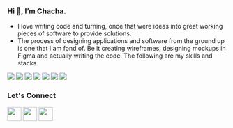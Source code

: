 ### Hi 👋, I’m Chacha.
- I love writing code and turning, once that were ideas into great working pieces of software to provide solutions.
- The process of designing applications and software from the ground up is one that I am fond of. Be it creating wireframes, designing mockups in Figma and actually writing the code. 
The following are my skills and stacks

<img src="https://cdn-icons.flaticon.com/png/512/3669/premium/3669739.png?token=exp=1648461259~hmac=c02d653f87a89f31a3b1d2379b8e5a76"> <img src="https://img.shields.io/badge/Flask-000000?style=for-the-badge&logo=flask&logoColor=white"> <img src="https://img.shields.io/badge/React-20232A?style=for-the-badge&logo=react&logoColor=61DAFB"> <img src="https://img.shields.io/badge/Tailwind_CSS-38B2AC?style=for-the-badge&logo=tailwind-css&logoColor=white"> <img src="https://img.shields.io/badge/Bootstrap-563D7C?style=for-the-badge&logo=bootstrap&logoColor=white"> <img src="https://img.shields.io/badge/django%20rest-ff1709?style=for-the-badge&logo=django&logoColor=white"> <img src="https://img.shields.io/badge/Material%20UI-007FFF?style=for-the-badge&logo=mui&logoColor=white">


### Let's Connect

<a href="https://www.linkedin.com/in/jonathan-chacha-19b154206/" target="_blank"><img height="32" width="32" src="https://cdn-icons.flaticon.com/png/512/3536/premium/3536569.png?token=exp=1648305298~hmac=89c334e31bec68d922a24103ed464ab2"></a> <a href="https://twitter.com/Chacha1kanobi" target="_blank"><img  height="32" width="32" src="https://cdn-icons-png.flaticon.com/512/25/25347.png"></a> <a href="mailto:jonahhchacha@gmail.com" target="_blank"><img  height="32" width="32" src="https://cdn-icons.flaticon.com/png/512/3178/premium/3178158.png?token=exp=1648305443~hmac=86ed7dc3eab2434681ad450200f48cbb"></a>

<!---
MwitaChacha/MwitaChacha is a ✨ special ✨ repository because its `README.md` (this file) appears on your GitHub profile.
You can click the Preview link to take a look at your changes.
--->
